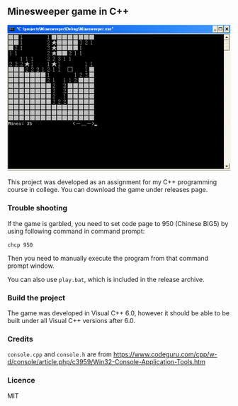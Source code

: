 ## Minesweeper game in C++
![Mine sweeper](screenshot.png?raw=true)

This project was developed as an assignment for my C++ programming course in college. You can download the game under releases page.

### Trouble shooting

If the game is garbled, you need to set code page to 950 (Chinese BIG5) by using following command in command prompt:
```
chcp 950
```

Then you need to manually execute the program from that command prompt window.

You can also use `play.bat`, which is included in the release archive.

### Build the project

The game was developed in Visual C++ 6.0, however it should be able to be built under all Visual C++ versions after 6.0.

### Credits
`console.cpp` and `console.h` are from https://www.codeguru.com/cpp/w-d/console/article.php/c3959/Win32-Console-Application-Tools.htm

### Licence
MIT